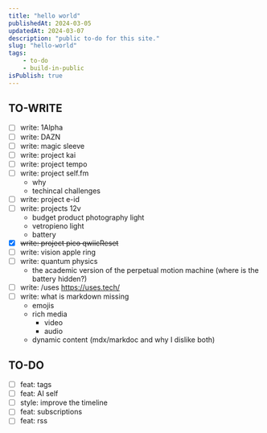 ```yaml
---
title: "hello world"
publishedAt: 2024-03-05
updatedAt: 2024-03-07
description: "public to-do for this site."
slug: "hello-world"
tags:
    - to-do
    - build-in-public
isPublish: true
---
```

## TO-WRITE
- [ ] write: 1Alpha
- [ ] write: DAZN
- [ ] write: magic sleeve
- [ ] write: project kai
- [ ] write: project tempo
- [ ] write: project self.fm 
  - why
  - techincal challenges
- [ ] write: project e-id
- [ ] write: projects 12v
  - budget product photography light
  - vetropieno light
  - battery
- [x] ~~write: project pico qwiicReset~~
- [ ] write: vision apple ring
- [ ] write: quantum physics
  - the academic version of the perpetual motion machine (where is the battery hidden?)
- [ ] write: /uses https://uses.tech/
- [ ] write: what is markdown missing
  - emojis
  - rich media
    - video
    - audio
  - dynamic content (mdx/markdoc and why I dislike both)

## TO-DO
- [ ] feat: tags
- [ ] feat: AI self
- [ ] style: improve the timeline
- [ ] feat: subscriptions
- [ ] feat: rss